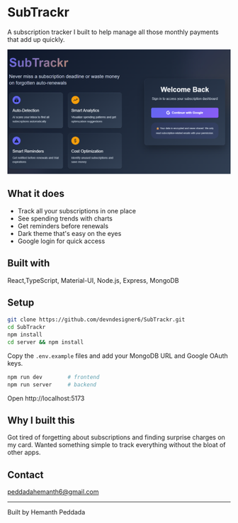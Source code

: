 # SubTrackr

A subscription tracker I built to help manage all those monthly payments that add up quickly.

![App Screenshot](./screenshots/dashboard.png)

## What it does

- Track all your subscriptions in one place
- See spending trends with charts
- Get reminders before renewals  
- Dark theme that's easy on the eyes
- Google login for quick access

## Built with

React,TypeScript, Material-UI, Node.js, Express, MongoDB

## Setup

```bash
git clone https://github.com/devndesigner6/SubTrackr.git
cd SubTrackr
npm install
cd server && npm install
```

Copy the `.env.example` files and add your MongoDB URL and Google OAuth keys.

```bash
npm run dev        # frontend
npm run server     # backend
```

Open http://localhost:5173

## Why I built this

Got tired of forgetting about subscriptions and finding surprise charges on my card. Wanted something simple to track everything without the bloat of other apps.

## Contact

peddadahemanth6@gmail.com

---

Built by Hemanth Peddada
